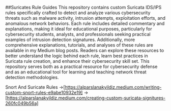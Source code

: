 ##Suricates Rule Guides
This repository contains custom Suricata IDS/IPS rules specifically crafted to detect and analyze various cybersecurity threats such as malware activity, intrusion attempts, exploitation efforts, and anomalous network behaviors. Each rule includes detailed commentary and explanations, making it ideal for educational purposes, particularly for cybersecurity students, analysts, and professionals seeking practical examples of intrusion detection signatures.
Additionally, more comprehensive explanations, tutorials, and analyses of these rules are available in my Medium blog posts. Readers can explore these resources to better understand the logic behind each rule, learn best practices in Suricata rule creation, and enhance their cybersecurity skill set.
This repository serves both as a practical resource for cybersecurity defense and as an educational tool for learning and teaching network threat detection methodologies.

Snort And Suricate Rules 
->[https://alparslanakyildiz.medium.com/writing-custom-snort-rules-e9abe10932e19]
->[https://alparslanakyildiz.medium.com/creating-custom-suricata-signitures-260fc049b56a]
